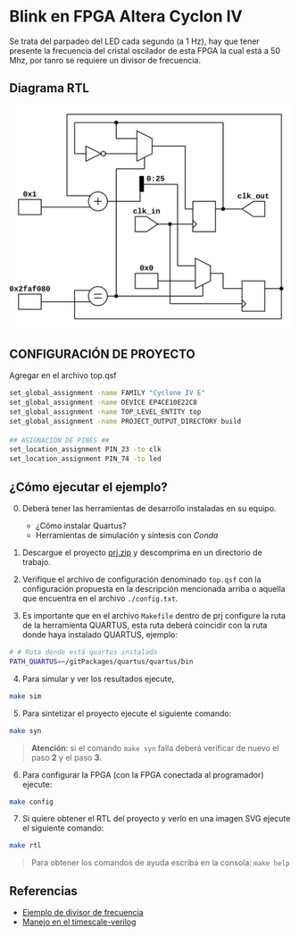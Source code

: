 # Blink en FPGA Altera Cyclon IV

Se trata del parpadeo del LED cada segundo (a 1 Hz), hay que
tener presente la frecuencia del cristal oscilador de esta FPGA
la cual está a 50 Mhz, por tanro se requiere un divisor de frecuencia.

## Diagrama RTL

![RTL top](./top.png)

##  CONFIGURACIÓN DE PROYECTO

Agregar en el archivo top.qsf

```bash
set_global_assignment -name FAMILY "Cyclone IV E"
set_global_assignment -name DEVICE EP4CE10E22C8
set_global_assignment -name TOP_LEVEL_ENTITY top
set_global_assignment -name PROJECT_OUTPUT_DIRECTORY build

## ASIGNACIÓN DE PINES ##
set_location_assignment PIN_23 -to clk
set_location_assignment PIN_74 -to led
```

## ¿Cómo ejecutar el ejemplo?

0. Deberá tener las herramientas de desarrollo instaladas en su equipo.
    * ¿Cómo instalar Quartus?
    * Herramientas de simulación y síntesis con *Conda*

1. Descargue el proyecto [prj.zip](./prj.zip) y descomprima en un directorio de trabajo.

2. Verifique el archivo de configuración denominado `top.qsf` con la configuración propuesta
en la descripción mencionada arriba o aquella que encuentra en el archivo `./config.txt`.

3. Es importante que en el archivo `Makefile` dentro de prj configure la ruta de la herramienta
QUARTUS, esta ruta deberá coincidir con la ruta donde haya instalado QUARTUS, ejemplo:

```bash
# # Ruta donde está quartus instalado
PATH_QUARTUS=~/gitPackages/quartus/quartus/bin
```

4. Para simular y ver los resultados ejecute,

```bash
make sim
```

5. Para sintetizar el proyecto ejecute el siguiente comando:

```bash
make syn
```
> **Atención**: si el comando `make syn` falla deberá verificar de nuevo el paso **2** y el paso **3.**

6. Para configurar la FPGA (con la FPGA conectada al programador) ejecute:

```bash
make config
```

7. Si quiere obtener el RTL del proyecto y verlo en una imagen SVG ejecute el siguiente comando:

```bash
make rtl
```

> Para obtener los comandos de ayuda escriba en la consola: `make help`

## Referencias

* [Ejemplo de divisor de frecuencia](https://www.fpga4student.com/2017/08/verilog-code-for-clock-divider-on-fpga.html)
* [Manejo en el timescale-verilog](https://www.chipverify.com/verilog/verilog-timescale)
